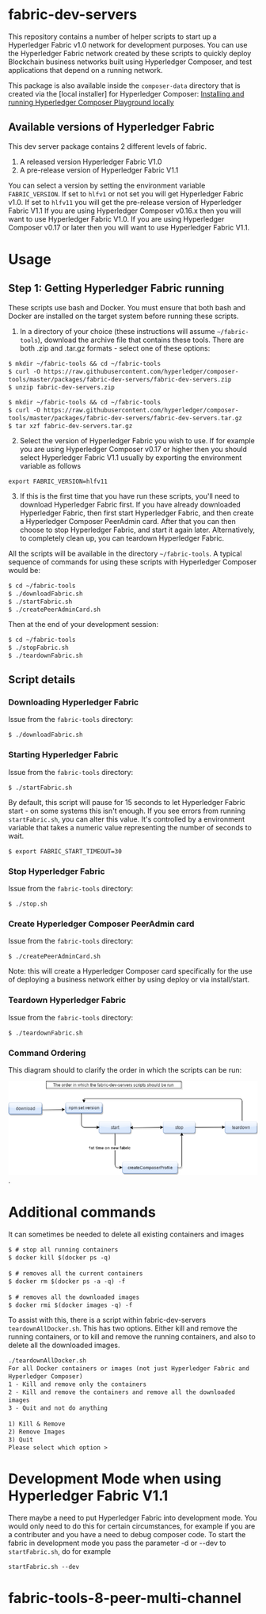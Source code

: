# fabric-dev-servers

This repository contains a number of helper scripts to start up a Hyperledger Fabric v1.0
network for development purposes. You can use the Hyperledger Fabric network created by these scripts to quickly deploy Blockchain business networks built using Hyperledger Composer, and test applications that depend on a running network.

This package is also available inside the `composer-data` directory that is created via the [local installer] for Hyperledger Composer: [Installing and running Hyperledger Composer Playground locally](https://hyperledger.github.io/composer/installing/using-playground-locally.html)

## Available versions of Hyperledger Fabric
This dev server package contains 2 different levels of fabric. 
1. A released version Hyperledger Fabric V1.0
2. A pre-release version of Hyperledger Fabric V1.1

You can select a version by setting the environment variable `FABRIC_VERSION`. If set to `hlfv1` or not set you
will get Hyperledger Fabric v1.0. If set to `hlfv11` you will get the pre-release version of Hyperledger Fabric V1.1
If you are using Hyperledger Composer v0.16.x then you will want to use Hyperledger Fabric V1.0. If you are using
Hyperledger Composer v0.17 or later then you will want to use Hyperledger Fabric V1.1.

# Usage

## Step 1: Getting Hyperledger Fabric running

These scripts use bash and Docker. You must ensure that both bash and Docker are installed on the target system before running these scripts.

1. In a directory of your choice (these instructions will assume `~/fabric-tools`), download the archive file that contains these tools. There are both .zip and .tar.gz formats - select one of these options:

```
$ mkdir ~/fabric-tools && cd ~/fabric-tools
$ curl -O https://raw.githubusercontent.com/hyperledger/composer-tools/master/packages/fabric-dev-servers/fabric-dev-servers.zip
$ unzip fabric-dev-servers.zip
```

```
$ mkdir ~/fabric-tools && cd ~/fabric-tools
$ curl -O https://raw.githubusercontent.com/hyperledger/composer-tools/master/packages/fabric-dev-servers/fabric-dev-servers.tar.gz
$ tar xzf fabric-dev-servers.tar.gz
```
2. Select the version of Hyperledger Fabric you wish to use. If for example you are using Hyperledger Composer v0.17
or higher then you should select Hyperledger Fabric V1.1 usually by exporting the environment variable as follows
```
export FABRIC_VERSION=hlfv11
```

3. If this is the first time that you have run these scripts, you'll need to download Hyperledger Fabric first. If you have already downloaded Hyperledger Fabric, then first start Hyperledger Fabric, and then create a Hyperledger Composer PeerAdmin card. After that you can then choose to stop Hyperledger Fabric, and start it again later. Alternatively, to completely clean up, you can teardown Hyperledger Fabric.

All the scripts will be available in the directory `~/fabric-tools`. A typical sequence of commands for using these scripts with Hyperledger Composer would be:

```
$ cd ~/fabric-tools
$ ./downloadFabric.sh
$ ./startFabric.sh
$ ./createPeerAdminCard.sh
```

Then at the end of your development session:

```
$ cd ~/fabric-tools
$ ./stopFabric.sh
$ ./teardownFabric.sh
```

## Script details

### Downloading Hyperledger Fabric

Issue from the `fabric-tools` directory:

```
$ ./downloadFabric.sh
```

### Starting Hyperledger Fabric

Issue from the `fabric-tools` directory:

```
$ ./startFabric.sh
```

By default, this script will pause for 15 seconds to let Hyperledger Fabric start - on some systems this isn't enough. If you see errors from running `startFabric.sh`, you can alter this value. It's controlled by a environment variable that takes a numeric value representing the number of seconds to wait.

```
$ export FABRIC_START_TIMEOUT=30
```

### Stop Hyperledger Fabric

Issue from the `fabric-tools` directory:

```
$ ./stop.sh
```

### Create Hyperledger Composer PeerAdmin card

Issue from the `fabric-tools` directory:

```
$ ./createPeerAdminCard.sh
```

Note: this will create a Hyperledger Composer card specifically for the use of deploying a business network either
by using deploy or via install/start.

### Teardown Hyperledger Fabric

Issue from the `fabric-tools` directory:

```
$ ./teardownFabric.sh
```

### Command Ordering

This diagram should to clarify the order in which the scripts can be run:

![](CmdOrder.png).

# Additional commands

It can sometimes be needed to delete all existing containers and images

```
$ # stop all running containers
$ docker kill $(docker ps -q)

$ # removes all the current containers
$ docker rm $(docker ps -a -q) -f

$ # removes all the downloaded images
$ docker rmi $(docker images -q) -f
```

To assist with this, there is a script within fabric-dev-servers `teardownAllDocker.sh`. This has two options. Either kill and remove the running containers, or to kill and remove the running containers, and also to delete all the downloaded images.

```
./teardownAllDocker.sh
For all Docker containers or images (not just Hyperledger Fabric and Hyperledger Composer)
1 - Kill and remove only the containers
2 - Kill and remove the containers and remove all the downloaded images
3 - Quit and not do anything

1) Kill & Remove
2) Remove Images
3) Quit
Please select which option >
```

# Development Mode when using Hyperledger Fabric V1.1
There maybe a need to put Hyperledger Fabric into development mode. You would only need to do this for certain
circumstances, for example if you are a contributer and you have a need to debug composer code. To start the fabric
in development mode you pass the parameter -d or --dev to `startFabric.sh`, do for example
```
startFabric.sh --dev
```
# fabric-tools-8-peer-multi-channel
